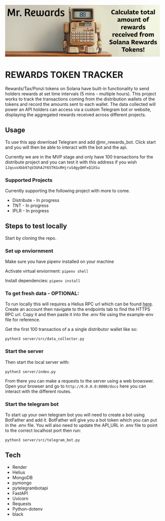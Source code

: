 ![banner_mr_rewards](/assets/mr-rewards-banner.png)

# REWARDS TOKEN TRACKER

Rewards/Tax/Ponzi tokens on Solana have built-in functionality to send holders rewards at set time intervals (5 mins - multiple hours). This project works to track the transactions coming from the distribution wallets of the tokens and record the amounts sent to each wallet. The data collected will power an API holders can access via a custom Telegram bot or website, displaying the aggregated rewards received across different projects.

## Usage

To use this app download Telegram and add @mr_rewards_bot. Click start and you will then be able to interact with the bot and the api.

Currently we are in the MVP stage and only have 100 transactions for the distribute project and you can test it with this address if you wish `1JqsvoXbb97qV3UhAJY65TKGsRHjruSdgyQHFxQ1XSu`

### Supported Projects

Currently supporting the following project with more to come.

- Distribute - In progress
- TNT - In progress
- IPLR - In progress


## Steps to test locally

Start by cloning the repo.

### Set up enviornment

Make sure you have pipenv installed on your machine

Activate virtual enviorment: `pipenv shell`

Install dependencies: `pipenv install`


### To get fresh data - OPTIONAL:
To run locally this will requires a Helius RPC url which can be found [here](https://www.helius.dev/). Create an account then navigate to the endpoints tab to find the HTTPS RPC url. Copy it and then paste it into the .env file using the example-env file for reference.

Get the first 100 transactios of a a single distributor wallet like so:

```
python3 server/src/data_collector.py
```

### Start the server
Then start the local server with:

```
python3 server/index.py
```

From there you can make a requests to the server using a web browswer. Open your browser and go to `http://0.0.0.0:8000/docs` here you can interact with the different routes.

### Start the telegram bot

To start up your own telegram bot you will need to create a bot using BotFather and add it. BotFather will give you a bot token which you can put in the .env file. You will also need to update the API_URL in .env file to point to the correct localhost port then run:

```
python3 server/src/telegram_bot.py
```

## Tech
- Render
- Helius
- MongoDB
- pymongo
- pytelegrambotapi
- FastAPI
- Uvicorn
- Requests
- Python-dotenv
- black
